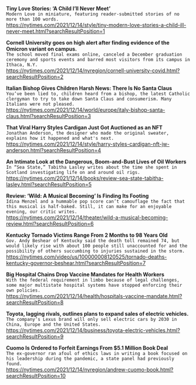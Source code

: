 **Tiny Love Stories: ‘A Child I’ll Never Meet’**\
`Modern Love in miniature, featuring reader-submitted stories of no more than 100 words.`\
https://nytimes.com/2021/12/14/style/tiny-modern-love-stories-a-child-ill-never-meet.html?searchResultPosition=1

**Cornell University goes on high alert after finding evidence of the Omicron variant on campus.**\
`The school moved final exams online, canceled a December graduation ceremony and sports events and barred most visitors from its campus in Ithaca, N.Y.`\
https://nytimes.com/2021/12/14/nyregion/cornell-university-covid.html?searchResultPosition=2

**Italian Bishop Gives Children Harsh News: There Is No Santa Claus**\
`You’ve been lied to, children heard from a bishop, the latest Catholic clergyman to try to take down Santa Claus and consumerism. Many Italians were not pleased.`\
https://nytimes.com/2021/12/14/world/europe/italy-bishop-santa-claus.html?searchResultPosition=3

**That Viral Harry Styles Cardigan Just Got Auctioned as an NFT**\
`Jonathan Anderson, the designer who made the original sweater, explains how it happened and what's next.`\
https://nytimes.com/2021/12/14/style/harry-styles-cardigan-nft-jw-anderson.html?searchResultPosition=4

**An Intimate Look at the Dangerous, Boom-and-Bust Lives of Oil Workers**\
`In “Sea State,” Tabitha Lasley writes about the time she spent in Scotland investigating life on and around oil rigs.`\
https://nytimes.com/2021/12/14/books/review-sea-state-tabitha-lasley.html?searchResultPosition=5

**Review: ‘Wild: A Musical Becoming’ Is Finding Its Footing**\
`Idina Menzel and a hummable pop score can’t camouflage the fact that this musical is half-baked. Still, it can make for an enjoyable evening, our critic writes.`\
https://nytimes.com/2021/12/14/theater/wild-a-musical-becoming-review.html?searchResultPosition=6

**Kentucky Tornado Victims Range From 2 Months to 98 Years Old**\
`Gov. Andy Beshear of Kentucky said the death toll remained 74, but would likely rise with about 100 people still unaccounted for and the possibility of others succumbing to injuries sustained in the storm.`\
https://nytimes.com/video/us/100000008120525/tornado-deaths-kentucky-governor-beshear.html?searchResultPosition=7

**Big Hospital Chains Drop Vaccine Mandates for Health Workers**\
`With the federal requirement in limbo because of legal challenges, some major multistate hospital systems have stopped enforcing their own policies.`\
https://nytimes.com/2021/12/14/health/hospitals-vaccine-mandate.html?searchResultPosition=8

**Toyota, lagging rivals, outlines plans to expand sales of electric vehicles.**\
`The company’s Lexus brand will only sell electric cars by 2030 in China, Europe and the United States.`\
https://nytimes.com/2021/12/14/business/toyota-electric-vehicles.html?searchResultPosition=9

**Cuomo Is Ordered to Forfeit Earnings From $5.1 Million Book Deal**\
`The ex-governor ran afoul of ethics laws in writing a book focused on his leadership during the pandemic, a state panel had previously found.`\
https://nytimes.com/2021/12/14/nyregion/andrew-cuomo-book.html?searchResultPosition=10


